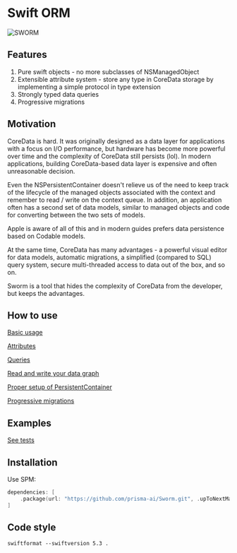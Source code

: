 # Swift ORM

![SWORM](logo.svg)

## Features

1) Pure swift objects - no more subclasses of NSManagedObject
2) Extensible attribute system - store any type in CoreData storage by implementing a simple protocol in type extension
3) Strongly typed data queries
4) Progressive migrations

## Motivation

CoreData is hard. It was originally designed as a data layer for applications with a focus on I/O performance, but hardware has become more powerful over time and the complexity of CoreData still persists (lol). In modern applications, building CoreData-based data layer is expensive and often unreasonable decision.

Even the NSPersistentContainer doesn't relieve us of the need to keep track of the lifecycle of the managed objects associated with the context and remember to read / write on the context queue. In addition, an application often has a second set of data models, similar to managed objects and code for converting between the two sets of models.

Apple is aware of all of this and in modern guides prefers data persistence based on Codable models.

At the same time, CoreData has many advantages - a powerful visual editor for data models, automatic migrations, a simplified (compared to SQL) query system, secure multi-threaded access to data out of the box, and so on.

Sworm is a tool that hides the complexity of CoreData from the developer, but keeps the advantages.

## How to use

[Basic usage](docs/basic_usage.md)

[Attributes](docs/attributes.md)

[Queries](docs/queries.md)

[Read and write your data graph](docs/read_write.md)

[Proper setup of PersistentContainer](docs/setup_pc.md)

[Progressive migrations](docs/migrations.md)

## Examples

[See tests](/Tests/SwormTests/)

## Installation

Use SPM:

``` swift
dependencies: [
    .package(url: "https://github.com/prisma-ai/Sworm.git", .upToNextMajor(from: "1.0.0"))
]
```

## Code style

`swiftformat --swiftversion 5.3 .`
